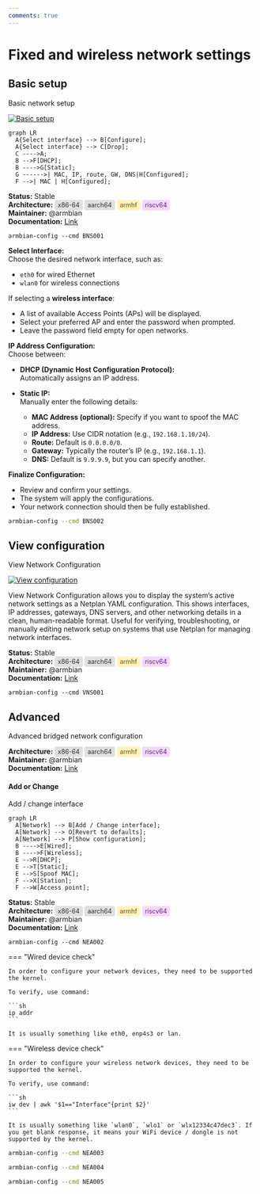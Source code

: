 ```yaml
---
comments: true
---
```


# Fixed and wireless network settings

## Basic setup


Basic network setup


<!--- section image START from tools/include/images/BNS001.png --->
[![Basic setup](/images/BNS001.png)](#)
<!--- section image STOP from tools/include/images/BNS001.png --->


<!--- header START from tools/include/markdown/BNS001-header.md --->
``` mermaid
graph LR
  A{Select interface} --> B[Configure];
  A{Select interface} --> C[Drop];
  C ---->A;
  B -->F[DHCP];
  B ---->G[Static];
  G ------>| MAC, IP, route, GW, DNS|H[Configured];
  F -->| MAC | H[Configured];
```

<!--- header STOP from tools/include/markdown/BNS001-header.md --->

__Status:__ Stable  
__Architecture:__ <span style="background-color:#e0e0e0; color:#333333; padding:3px 6px; border-radius:4px; font-size:90%;">x86-64</span> <span style="background-color:#e0e0e0; color:#333333; padding:3px 6px; border-radius:4px; font-size:90%;">aarch64</span> <span style="background-color:#fff3bf; color:#7c4d00; padding:3px 6px; border-radius:4px; font-size:90%;">armhf</span> <span style="background-color:#f3d9fa; color:#6a1b9a; padding:3px 6px; border-radius:4px; font-size:90%;">riscv64</span>  
__Maintainer:__ @armbian  
__Documentation:__ [Link](https://forum.armbian.com/)  

~~~ custombash
armbian-config --cmd BNS001
~~~


<!--- footer START from tools/include/markdown/BNS001-footer.md --->
**Select Interface:**  
Choose the desired network interface, such as:

- `eth0` for wired Ethernet
- `wlan0` for wireless connections

If selecting a **wireless interface**:

- A list of available Access Points (APs) will be displayed.
- Select your preferred AP and enter the password when prompted.
- Leave the password field empty for open networks.

**IP Address Configuration:**  
Choose between:

- **DHCP (Dynamic Host Configuration Protocol):**  
  Automatically assigns an IP address.

- **Static IP:**  
  Manually enter the following details:
  - **MAC Address (optional):** Specify if you want to spoof the MAC address.
  - **IP Address:** Use CIDR notation (e.g., `192.168.1.10/24`).
  - **Route:** Default is `0.0.0.0/0`.
  - **Gateway:** Typically the router’s IP (e.g., `192.168.1.1`).
  - **DNS:** Default is `9.9.9.9`, but you can specify another.

**Finalize Configuration:**  

- Review and confirm your settings.
- The system will apply the configurations.
- Your network connection should then be fully established.

<!--- footer STOP from tools/include/markdown/BNS001-footer.md --->


~~~ bash title="Remove Fallback DHCP Configuration:"
armbian-config --cmd BNS002
~~~



## View configuration


View Network Configuration


<!--- section image START from tools/include/images/VNS001.png --->
[![View configuration](/images/VNS001.png)](#)
<!--- section image STOP from tools/include/images/VNS001.png --->


<!--- header START from tools/include/markdown/VNS001-header.md --->
View Network Configuration allows you to display the system’s active network settings as a Netplan YAML configuration. This shows interfaces, IP addresses, gateways, DNS servers, and other networking details in a clean, human-readable format. Useful for verifying, troubleshooting, or manually editing network setup on systems that use Netplan for managing network interfaces.

<!--- header STOP from tools/include/markdown/VNS001-header.md --->

__Status:__ Stable  
__Architecture:__ <span style="background-color:#e0e0e0; color:#333333; padding:3px 6px; border-radius:4px; font-size:90%;">x86-64</span> <span style="background-color:#e0e0e0; color:#333333; padding:3px 6px; border-radius:4px; font-size:90%;">aarch64</span> <span style="background-color:#fff3bf; color:#7c4d00; padding:3px 6px; border-radius:4px; font-size:90%;">armhf</span> <span style="background-color:#f3d9fa; color:#6a1b9a; padding:3px 6px; border-radius:4px; font-size:90%;">riscv64</span>  
__Maintainer:__ @armbian  
__Documentation:__ [Link](https://forum.armbian.com/)  

~~~ custombash
armbian-config --cmd VNS001
~~~


## Advanced


Advanced bridged network configuration

__Architecture:__ <span style="background-color:#e0e0e0; color:#333333; padding:3px 6px; border-radius:4px; font-size:90%;">x86-64</span> <span style="background-color:#e0e0e0; color:#333333; padding:3px 6px; border-radius:4px; font-size:90%;">aarch64</span> <span style="background-color:#fff3bf; color:#7c4d00; padding:3px 6px; border-radius:4px; font-size:90%;">armhf</span> <span style="background-color:#f3d9fa; color:#6a1b9a; padding:3px 6px; border-radius:4px; font-size:90%;">riscv64</span>  
__Maintainer:__ @armbian  
__Documentation:__ [Link](https://forum.armbian.com/)  
#### Add or Change


Add / change interface


<!--- header START from tools/include/markdown/NEA002-header.md --->
``` mermaid
graph LR
  A[Network] --> B[Add / Change interface];
  A[Network] --> O[Revert to defaults];
  A[Network] --> P[Show configuration];
  B ---->E[Wired];
  B ---->F[Wireless];
  E -->R[DHCP];
  E -->T[Static];
  E -->S[Spoof MAC];
  F -->X[Station];
  F -->W[Access point]; 
```

<!--- header STOP from tools/include/markdown/NEA002-header.md --->

__Status:__ Stable  
__Architecture:__ <span style="background-color:#e0e0e0; color:#333333; padding:3px 6px; border-radius:4px; font-size:90%;">x86-64</span> <span style="background-color:#e0e0e0; color:#333333; padding:3px 6px; border-radius:4px; font-size:90%;">aarch64</span> <span style="background-color:#fff3bf; color:#7c4d00; padding:3px 6px; border-radius:4px; font-size:90%;">armhf</span> <span style="background-color:#f3d9fa; color:#6a1b9a; padding:3px 6px; border-radius:4px; font-size:90%;">riscv64</span>  
__Maintainer:__ @armbian  
__Documentation:__ [Link](https://forum.armbian.com/)  

~~~ custombash
armbian-config --cmd NEA002
~~~


<!--- footer START from tools/include/markdown/NEA002-footer.md --->
=== "Wired device check"

    In order to configure your network devices, they need to be supported the kernel.

    To verify, use command:

    ```sh
    ip addr
    ```

    It is usually something like eth0, enp4s3 or lan.

=== "Wireless device check"

    In order to configure your wireless network devices, they need to be supported the kernel.

    To verify, use command:

    ```sh
    iw dev | awk '$1=="Interface"{print $2}'
    ```

    It is usually something like `wlan0`, `wlo1` or `wlx12334c47dec3`. If you get blank response, it means your WiFi device / dongle is not supported by the kernel.

<!--- footer STOP from tools/include/markdown/NEA002-footer.md --->


~~~ bash title="Revert to Armbian defaults:"
armbian-config --cmd NEA003
~~~


~~~ bash title="Show configuration:"
armbian-config --cmd NEA004
~~~


~~~ bash title="Show active status:"
armbian-config --cmd NEA005
~~~




